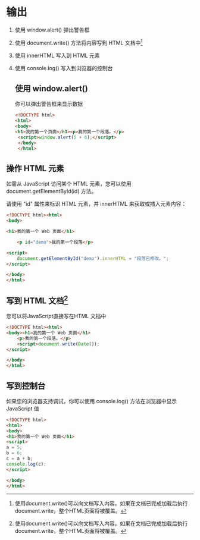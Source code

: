 # 输出

1. 使用 window.alert() 弹出警告框

2. 使用 document.write() 方法将内容写到 HTML 文档中[^Tip]

3. 使用 innerHTML 写入到 HTML 元素

4. 使用 console.log() 写入到浏览器的控制台
   
   ## 使用 window.alert()
   
   你可以弹出警告框来显示数据
   
   ```html
   <!DOCTYPE html>
   <html>
   <body>
   <h1>我的第一个页面</h1><p>我的第一个段落。</p>
    <script>window.alert(5 + 6);</script>
    </body>
    </html>  
   ```

## 操作 HTML 元素

如需从 JavaScript 访问某个 HTML 元素，您可以使用 document.getElementById(id) 方法。

请使用 "id" 属性来标识 HTML 元素，并 innerHTML 来获取或插入元素内容：

```html
<!DOCTYPE html><html>
<body>

<h1>我的第一个 Web 页面</h1>

    <p id="demo">我的第一个段落</p>

<script>
    document.getElementById("demo").innerHTML = "段落已修改。";
</script>

</body>
</html>
```

## 写到 HTML 文档[^Tip]

您可以将JavaScript直接写在HTML 文档中

```html
<!DOCTYPE html><html>
<body><h1>我的第一个 Web 页面</h1>
    <p>我的第一个段落。</p>
    <script>document.write(Date());
</script>

</body>
</html>
```

## 写到控制台

如果您的浏览器支持调试，你可以使用 console.log() 方法在浏览器中显示 JavaScript 值

```html
<!DOCTYPE html>
<html>
<body>
<h1>我的第一个 Web 页面</h1>
<script>
a = 5;
b = 6;
c = a + b;
console.log(c);
</script>

</body>
</html>
```

[^Tip]: 使用document.write()可以向文档写入内容。如果在文档已完成加载后执行document.write，整个HTML页面将被覆盖。
